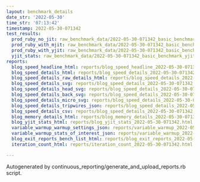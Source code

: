 ```yaml
---
layout: benchmark_details
date_str: '2022-05-30'
time_str: '07:13:42'
timestamp: 2022-05-30-071342
test_results:
  prod_ruby_no_jit: raw_benchmark_data/2022-05-30-071342_basic_benchmark_prod_ruby_no_jit.json
  prod_ruby_with_mjit: raw_benchmark_data/2022-05-30-071342_basic_benchmark_prod_ruby_with_mjit.json
  prod_ruby_with_yjit: raw_benchmark_data/2022-05-30-071342_basic_benchmark_prod_ruby_with_yjit.json
  yjit_stats: raw_benchmark_data/2022-05-30-071342_basic_benchmark_yjit_stats.json
reports:
  blog_speed_headline_html: reports/blog_speed_headline_2022-05-30-071342.html
  blog_speed_details_html: reports/blog_speed_details_2022-05-30-071342.html
  blog_speed_details_raw_details_html: reports/blog_speed_details_2022-05-30-071342.raw_details.html
  blog_speed_details_svg: reports/blog_speed_details_2022-05-30-071342.svg
  blog_speed_details_head_svg: reports/blog_speed_details_2022-05-30-071342.head.svg
  blog_speed_details_back_svg: reports/blog_speed_details_2022-05-30-071342.back.svg
  blog_speed_details_micro_svg: reports/blog_speed_details_2022-05-30-071342.micro.svg
  blog_speed_details_tripwires_json: reports/blog_speed_details_2022-05-30-071342.tripwires.json
  blog_speed_details_csv: reports/blog_speed_details_2022-05-30-071342.csv
  blog_memory_details_html: reports/blog_memory_details_2022-05-30-071342.html
  blog_yjit_stats_html: reports/blog_yjit_stats_2022-05-30-071342.html
  variable_warmup_warmup_settings_json: reports/variable_warmup_2022-05-30-071342.warmup_settings.json
  variable_warmup_stats_of_interest_json: reports/variable_warmup_2022-05-30-071342.stats_of_interest.json
  blog_exit_reports_bench_list_html: reports/blog_exit_reports_2022-05-30-071342.bench_list.html
  iteration_count_html: reports/iteration_count_2022-05-30-071342.html

---
```

Autogenerated by continuous_reporting/generate_and_upload_reports.rb script.
